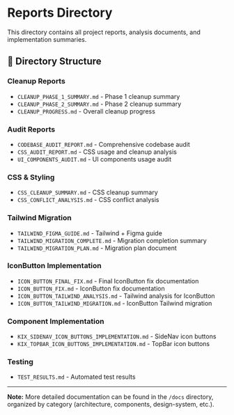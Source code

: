 # Reports Directory

This directory contains all project reports, analysis documents, and implementation summaries.

## 📁 **Directory Structure**

### **Cleanup Reports**
- `CLEANUP_PHASE_1_SUMMARY.md` - Phase 1 cleanup summary
- `CLEANUP_PHASE_2_SUMMARY.md` - Phase 2 cleanup summary
- `CLEANUP_PROGRESS.md` - Overall cleanup progress

### **Audit Reports**
- `CODEBASE_AUDIT_REPORT.md` - Comprehensive codebase audit
- `CSS_AUDIT_REPORT.md` - CSS usage and cleanup analysis
- `UI_COMPONENTS_AUDIT.md` - UI components usage audit

### **CSS & Styling**
- `CSS_CLEANUP_SUMMARY.md` - CSS cleanup summary
- `CSS_CONFLICT_ANALYSIS.md` - CSS conflict analysis

### **Tailwind Migration**
- `TAILWIND_FIGMA_GUIDE.md` - Tailwind + Figma guide
- `TAILWIND_MIGRATION_COMPLETE.md` - Migration completion summary
- `TAILWIND_MIGRATION_PLAN.md` - Migration plan document

### **IconButton Implementation**
- `ICON_BUTTON_FINAL_FIX.md` - Final IconButton fix documentation
- `ICON_BUTTON_FIX.md` - IconButton fix documentation
- `ICON_BUTTON_TAILWIND_ANALYSIS.md` - Tailwind analysis for IconButton
- `ICON_BUTTON_TAILWIND_MIGRATION.md` - IconButton Tailwind migration

### **Component Implementation**
- `KIX_SIDENAV_ICON_BUTTONS_IMPLEMENTATION.md` - SideNav icon buttons
- `KIX_TOPBAR_ICON_BUTTONS_IMPLEMENTATION.md` - TopBar icon buttons

### **Testing**
- `TEST_RESULTS.md` - Automated test results

---

**Note:** More detailed documentation can be found in the `/docs` directory, organized by category (architecture, components, design-system, etc.).

